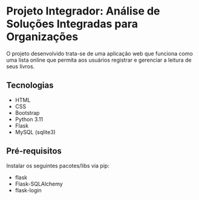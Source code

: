 # Projeto Integrador: Análise de Soluções Integradas para Organizações

O projeto desenvolvido trata-se de uma aplicação web que funciona como uma lista online que permita aos usuários registrar e gerenciar a leitura de seus livros.

## Tecnologias
- HTML
- CSS
- Bootstrap
- Python 3.11
- Flask
- MySQL (sqlite3)

## Pré-requisitos
Instalar os seguintes pacotes/libs via pip:
- flask
- Flask-SQLAlchemy
- flask-login

